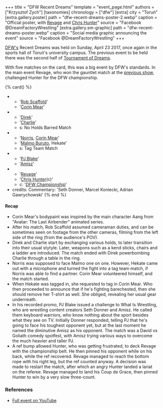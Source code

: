 +++
title = "DFW Recent Dreams"
template = "event_page.html"
authors = ["Krzysztof Zych"]
[taxonomies]
chronology = ["dfw"]
[extra]
city = "Toruń"
[extra.gallery.poster]
path = "dfw-recent-dreams-poster-2.webp"
caption = "Official poster, with [Revage](@/w/rafael-kid.md) and [Chris Hunter](@/w/chris-hunter.md)"
source = "Facebook @DreamFactoryWrestling"
[extra.gallery.sm-graphic]
path = "dfw-recent-dreams-poster.webp"
caption = "Social media graphic announcing the event"
source = "Facebook @DreamFactoryWrestling"
+++

[DFW's](@/o/dfw.md) Recent Dreams was held on Sunday, April 23 2017, once again in the sports hall of Toruń's university campus. The previous event to be held there was the second half of [Tournament of Dreams](@/e/dfw/2016-08-20-dfw-tournament-of-dreams-2.md).

With five matches on the card, this was a big event by DFW's standards. In the main event Revage, who won the gauntlet match at the [previous show](@/e/dfw/2017-02-14-dfw-love-hurts-wrestling-even-more.md), challenged Hunter for the DFW championship.

{% card() %}
- - '[Rob Scaffold](@/w/rob-scaffold.md)'
  - '[Corin Mear](@/w/corin-mear.md)'
- - '[Direk](@/w/direk.md)'
  - '[Charlie](@/w/madman-charlie.md)'
  - s: No Holds Barred Match
- - '[Norris](@/w/isnorr.md), [Corin Mear](@/w/corin-mear.md)'
  - '[Malmo Buruto](@/w/malmo-buruto.md), Hekate'
  - s: Tag Team Match
- - '[PJ Blake](@/w/pj-blake.md)'
  - '[Amisz](@/w/axel-fox.md)'
- - '[Revage](@/w/rafael-kid.md)'
  - '[Chris Hunter](@/w/chris-hunter.md)(c)'
  - c: '[DFW Championship](@/c/dfw-championship.md)'
- credits:
    Commentary: 'Seth Donner, Marcel Koniecki, Adrian Gawrychowski'
{% end %}

#### Recap

* Corin Mear's bodypaint was inspired by the main character Aang from "Avatar: The Last Airbender" animated series.
* After his match, Rob Scaffold assumed cameraman duties, and can be sometimes seen on footage from the other cameras, filming from the left side of the ring (from the audience's POV).
* Direk and Charlie start by exchanging various holds, to later transition into their usual stytyle. Later, weapons such as a kend sticks, chairs and a ladder are introduced. The match ended with Direk powerbombing Charlie through a table in the ring.
* Norris was supposed to face Malmo one on one. However, Hekate came out with a microphone and turned the fight into a tag team match, if Norris was able to find a partner. Corin Mear volunteered himself, and the match started.
* When Hekate was tagged in, she requested to tag in Corin Mear. Who then proceeded to announce that if he's fighting barechested, then she should remove her T-shirt as well. She obliged, revealing her usual gear underneath.
* In his recorded promo, PJ Blake issued a challenge to What Is Wrestling, who are wrestling content creators Seth Donner and Amisz. He called them keyboard warriors, who know nothing about the sport besides what they see on TV. Initially Donner responded, telling PJ that he's going to face his toughest opponent yet, but at the last moment he named the diminutive Amisz as his opponent. The match was a David vs Goliath comedy spotfest, with Amisz trying various ways to overcome the much heavier and taller PJ.
* A ref bump allowed Hunter, who was getting frustrated, to deck Revage with the championship belt. He then pinned his opponent while on his back, while the ref recovered. Revage managed to reach the bottom rope with his right leg, but the ref counted anyway. A decision was made to restart the match, after which an angry Hunter landed a lariat on the referee. Revage managed to land his Coup de Grace, then pinned Hunter to win by a very slow three-count.

### References

* [Full event on YouTube](https://www.youtube.com/watch?v=WPp24DvuXA8)

